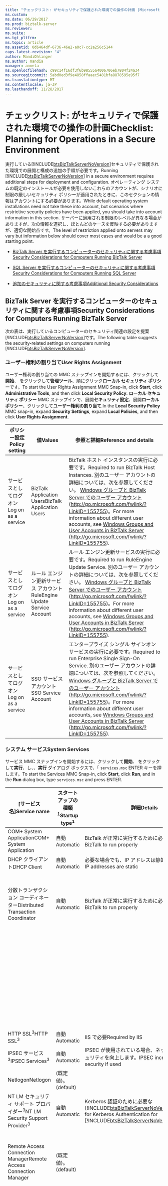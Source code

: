 ```yaml
---
title: "チェックリスト: がセキュリティで保護された環境での操作の計画 |Microsoft ドキュメント"
ms.custom: 
ms.date: 06/29/2017
ms.prod: biztalk-server
ms.reviewer: 
ms.suite: 
ms.tgt_pltfrm: 
ms.topic: article
ms.assetid: 0d6464df-6736-46e2-a0c7-cc2a256c5144
caps.latest.revision: "4"
author: MandiOhlinger
ms.author: mandia
manager: anneta
ms.openlocfilehash: c99c14f16df3f6b98555a4006706eb7804f24a34
ms.sourcegitcommit: 5abd0ed3f9e4858ffaaec5481bfa8878595e95f7
ms.translationtype: MT
ms.contentlocale: ja-JP
ms.lasthandoff: 11/28/2017
---
```

# <a name="checklist-planning-for-operations-in-a-secure-environment"></a><span data-ttu-id="a5b29-102">チェックリスト: がセキュリティで保護された環境での操作の計画</span><span class="sxs-lookup"><span data-stu-id="a5b29-102">Checklist: Planning for Operations in a Secure Environment</span></span>
<span data-ttu-id="a5b29-103">実行している[!INCLUDE[btsBizTalkServerNoVersion](../includes/btsbiztalkservernoversion-md.md)]セキュリティで保護された環境での展開と構成の追加の手順が必要です。</span><span class="sxs-lookup"><span data-stu-id="a5b29-103">Running [!INCLUDE[btsBizTalkServerNoVersion](../includes/btsbiztalkservernoversion-md.md)] in a secure environment requires additional steps for deployment and configuration.</span></span> <span data-ttu-id="a5b29-104">オペレーティング システムの既定のインストールが必要を使用しないこれらのアカウントが、シナリオに制限の厳しいセキュリティ ポリシーが適用されたときに、このセクションの情報はアカウントにする必要があります。</span><span class="sxs-lookup"><span data-stu-id="a5b29-104">While default operating system installations need not take these into account, but scenarios where restrictive security policies have been applied, you should take into account information in this section.</span></span> <span data-ttu-id="a5b29-105">サーバーに適用される制限のレベルが異なる場合がありますが、次の情報を選択し、ほとんどのケースを反映する必要がありますが、適切な開始点です。</span><span class="sxs-lookup"><span data-stu-id="a5b29-105">The level of restriction applied onto servers may vary but information below should cover most cases and would be a a good starting point.</span></span>  
  
-   [<span data-ttu-id="a5b29-106">BizTalk Server を実行するコンピューターのセキュリティに関する考慮事項</span><span class="sxs-lookup"><span data-stu-id="a5b29-106">Security Considerations for Computers Running BizTalk Server</span></span>](../technical-guides/checklist-planning-for-operations-in-a-secure-environment.md#BKMK_BTSSec)  
  
-   [<span data-ttu-id="a5b29-107">SQL Server を実行するコンピューターのセキュリティに関する考慮事項</span><span class="sxs-lookup"><span data-stu-id="a5b29-107">Security Considerations for Computers Running SQL Server</span></span>](../technical-guides/checklist-planning-for-operations-in-a-secure-environment.md#BKMK_SQLServSec)  
  
-   [<span data-ttu-id="a5b29-108">追加のセキュリティに関する考慮事項</span><span class="sxs-lookup"><span data-stu-id="a5b29-108">Additional Security Considerations</span></span>](../technical-guides/checklist-planning-for-operations-in-a-secure-environment.md#BKMK_AddSec)  
  
<a name="BKMK_BTSSec"></a>   
## <a name="security-considerations-for-computers-running-biztalk-server"></a><span data-ttu-id="a5b29-109">BizTalk Server を実行するコンピューターのセキュリティに関する考慮事項</span><span class="sxs-lookup"><span data-stu-id="a5b29-109">Security Considerations for Computers Running BizTalk Server</span></span>  
 <span data-ttu-id="a5b29-110">次の表は、実行しているコンピューターのセキュリティ関連の設定を提案[!INCLUDE[btsBizTalkServerNoVersion](../includes/btsbiztalkservernoversion-md.md)]です。</span><span class="sxs-lookup"><span data-stu-id="a5b29-110">The following table suggests the security-related settings on computers running [!INCLUDE[btsBizTalkServerNoVersion](../includes/btsbiztalkservernoversion-md.md)].</span></span>  
  
### <a name="user-rights-assignment"></a><span data-ttu-id="a5b29-111">ユーザー権利の割り当て</span><span class="sxs-lookup"><span data-stu-id="a5b29-111">User Rights Assignment</span></span>  
 <span data-ttu-id="a5b29-112">ユーザー権利の割り当ての MMC スナップインを開始するには、クリックして**開始**、 をクリックして**管理ツール**、順にクリック**ローカル セキュリティ ポリシー**です。</span><span class="sxs-lookup"><span data-stu-id="a5b29-112">To start the User Rights Assignment MMC Snap-in, click **Start**, click **Administrative Tools**, and then click **Local Security Policy**.</span></span> <span data-ttu-id="a5b29-113">**ローカル セキュリティ ポリシー** MMC スナップインで、展開**セキュリティ設定**、展開**ローカル ポリシー**、クリックして**ユーザー権利の割り当て**.</span><span class="sxs-lookup"><span data-stu-id="a5b29-113">In the **Local Security Policy** MMC snap-in, expand **Security Settings**, expand **Local Policies**, and then click **User Rights Assignment**.</span></span>  
  
|<span data-ttu-id="a5b29-114">ポリシー設定</span><span class="sxs-lookup"><span data-stu-id="a5b29-114">Policy setting</span></span>|<span data-ttu-id="a5b29-115">値</span><span class="sxs-lookup"><span data-stu-id="a5b29-115">Values</span></span>|<span data-ttu-id="a5b29-116">参照と詳細</span><span class="sxs-lookup"><span data-stu-id="a5b29-116">Reference and details</span></span>|  
|--------------------|------------|---------------------------|  
|<span data-ttu-id="a5b29-117">サービスとしてログオン</span><span class="sxs-lookup"><span data-stu-id="a5b29-117">Log on as a service</span></span>|<span data-ttu-id="a5b29-118">BizTalk Application Users</span><span class="sxs-lookup"><span data-stu-id="a5b29-118">BizTalk Application Users</span></span>|<span data-ttu-id="a5b29-119">BizTalk ホスト インスタンスの実行に必要です。</span><span class="sxs-lookup"><span data-stu-id="a5b29-119">Required to run BizTalk Host Instances.</span></span> <span data-ttu-id="a5b29-120">別のユーザー アカウントの詳細については、次を参照してください。 [Windows グループと BizTalk Server でのユーザー アカウント](http://go.microsoft.com/fwlink/?LinkID=155755)(http://go.microsoft.com/fwlink/?LinkID=155755)。</span><span class="sxs-lookup"><span data-stu-id="a5b29-120">For more information about different user accounts, see [Windows Groups and User Accounts in BizTalk Server](http://go.microsoft.com/fwlink/?LinkID=155755) (http://go.microsoft.com/fwlink/?LinkID=155755).</span></span>|  
|<span data-ttu-id="a5b29-121">サービスとしてログオン</span><span class="sxs-lookup"><span data-stu-id="a5b29-121">Log on as a service</span></span>|<span data-ttu-id="a5b29-122">ルール エンジン更新サービス アカウント</span><span class="sxs-lookup"><span data-stu-id="a5b29-122">RuleEngine Update Service Account</span></span>|<span data-ttu-id="a5b29-123">ルール エンジン更新サービスの実行に必要です。</span><span class="sxs-lookup"><span data-stu-id="a5b29-123">Required to run RuleEngine Update Service.</span></span> <span data-ttu-id="a5b29-124">別のユーザー アカウントの詳細については、次を参照してください。 [Windows グループと BizTalk Server でのユーザー アカウント](http://go.microsoft.com/fwlink/?LinkID=155755)(http://go.microsoft.com/fwlink/?LinkID=155755)。</span><span class="sxs-lookup"><span data-stu-id="a5b29-124">For more information about different user accounts, see [Windows Groups and User Accounts in BizTalk Server](http://go.microsoft.com/fwlink/?LinkID=155755) (http://go.microsoft.com/fwlink/?LinkID=155755).</span></span>|  
|<span data-ttu-id="a5b29-125">サービスとしてログオン</span><span class="sxs-lookup"><span data-stu-id="a5b29-125">Log on as a service</span></span>|<span data-ttu-id="a5b29-126">SSO サービス アカウント</span><span class="sxs-lookup"><span data-stu-id="a5b29-126">SSO Service Account</span></span>|<span data-ttu-id="a5b29-127">エンタープライズ シングル サインオン サービスの実行に必要です。</span><span class="sxs-lookup"><span data-stu-id="a5b29-127">Required to run Enterprise Single Sign-On Service.</span></span> <span data-ttu-id="a5b29-128">別のユーザー アカウントの詳細については、次を参照してください。 [Windows グループと BizTalk Server でのユーザー アカウント](http://go.microsoft.com/fwlink/?LinkID=155755)(http://go.microsoft.com/fwlink/?LinkID=155755)。</span><span class="sxs-lookup"><span data-stu-id="a5b29-128">For more information about different user accounts, see [Windows Groups and User Accounts in BizTalk Server](http://go.microsoft.com/fwlink/?LinkID=155755) (http://go.microsoft.com/fwlink/?LinkID=155755).</span></span>|  
  
### <a name="system-services"></a><span data-ttu-id="a5b29-129">システム サービス</span><span class="sxs-lookup"><span data-stu-id="a5b29-129">System Services</span></span>  
 <span data-ttu-id="a5b29-130">サービス MMC スナップインを開始するには、クリックして**開始**、 をクリックして**実行**、し、、**実行** ダイアログ ボックスで、「 `services.msc` ENTER キーを押します。</span><span class="sxs-lookup"><span data-stu-id="a5b29-130">To start the Services MMC Snap-in, click **Start**, click **Run**, and in the **Run** dialog box, type `services.msc` and press ENTER.</span></span>  
  
|<span data-ttu-id="a5b29-131">[サービス名]</span><span class="sxs-lookup"><span data-stu-id="a5b29-131">Service name</span></span>|<span data-ttu-id="a5b29-132">スタートアップの種類<sup>1</sup></span><span class="sxs-lookup"><span data-stu-id="a5b29-132">Startup type<sup>1</sup></span></span>|<span data-ttu-id="a5b29-133">詳細</span><span class="sxs-lookup"><span data-stu-id="a5b29-133">Details</span></span>|<span data-ttu-id="a5b29-134">ユーザー<sup>2</sup></span><span class="sxs-lookup"><span data-stu-id="a5b29-134">User<sup>2</sup></span></span>|<span data-ttu-id="a5b29-135">Permissions</span><span class="sxs-lookup"><span data-stu-id="a5b29-135">Permissions</span></span>|<span data-ttu-id="a5b29-136">詳細</span><span class="sxs-lookup"><span data-stu-id="a5b29-136">Details</span></span>|  
|------------------|------------------------------|-------------|----------------------|-----------------|-------------|  
|<span data-ttu-id="a5b29-137">COM+ System Application</span><span class="sxs-lookup"><span data-stu-id="a5b29-137">COM+ System Application</span></span>|<span data-ttu-id="a5b29-138">自動</span><span class="sxs-lookup"><span data-stu-id="a5b29-138">Automatic</span></span>|<span data-ttu-id="a5b29-139">BizTalk が正常に実行するために必要な</span><span class="sxs-lookup"><span data-stu-id="a5b29-139">Required by BizTalk to run properly</span></span>|<span data-ttu-id="a5b29-140">(既定値)。</span><span class="sxs-lookup"><span data-stu-id="a5b29-140">(default)</span></span>|||  
|<span data-ttu-id="a5b29-141">DHCP クライアント</span><span class="sxs-lookup"><span data-stu-id="a5b29-141">DHCP Client</span></span>|<span data-ttu-id="a5b29-142">自動</span><span class="sxs-lookup"><span data-stu-id="a5b29-142">Automatic</span></span>|<span data-ttu-id="a5b29-143">必要な場合でも、IP アドレスは静的</span><span class="sxs-lookup"><span data-stu-id="a5b29-143">Required even if IP addresses are static</span></span>|<span data-ttu-id="a5b29-144">(既定値)。</span><span class="sxs-lookup"><span data-stu-id="a5b29-144">(default)</span></span>|||  
|<span data-ttu-id="a5b29-145">分散トランザクション コーディネーター</span><span class="sxs-lookup"><span data-stu-id="a5b29-145">Distributed Transaction Coordinator</span></span>|<span data-ttu-id="a5b29-146">自動</span><span class="sxs-lookup"><span data-stu-id="a5b29-146">Automatic</span></span>|<span data-ttu-id="a5b29-147">BizTalk が正常に実行するために必要な</span><span class="sxs-lookup"><span data-stu-id="a5b29-147">Required by BizTalk to run properly</span></span>|<span data-ttu-id="a5b29-148">SSO サービス アカウント</span><span class="sxs-lookup"><span data-stu-id="a5b29-148">SSO Service Account</span></span>|<span data-ttu-id="a5b29-149">フル コントロール</span><span class="sxs-lookup"><span data-stu-id="a5b29-149">Full Control</span></span>|<span data-ttu-id="a5b29-150">SSO サービスを開始するために必要</span><span class="sxs-lookup"><span data-stu-id="a5b29-150">Required to start SSO service</span></span>|  
||||<span data-ttu-id="a5b29-151">BizTalk ホスト サービス アカウント</span><span class="sxs-lookup"><span data-stu-id="a5b29-151">BizTalk Hosts Service Account</span></span>|<span data-ttu-id="a5b29-152">フル コントロール</span><span class="sxs-lookup"><span data-stu-id="a5b29-152">Full Control</span></span>|<span data-ttu-id="a5b29-153">BizTalk ホストを開始するために必要</span><span class="sxs-lookup"><span data-stu-id="a5b29-153">Required to start BizTalk Hosts</span></span>|  
||||<span data-ttu-id="a5b29-154">Network Service</span><span class="sxs-lookup"><span data-stu-id="a5b29-154">Network Service</span></span>|<span data-ttu-id="a5b29-155">フル コントロール</span><span class="sxs-lookup"><span data-stu-id="a5b29-155">Full Control</span></span>|<span data-ttu-id="a5b29-156">IIS で必要</span><span class="sxs-lookup"><span data-stu-id="a5b29-156">Required by IIS</span></span>|  
|<span data-ttu-id="a5b29-157">HTTP SSL<sup>3</sup></span><span class="sxs-lookup"><span data-stu-id="a5b29-157">HTTP SSL<sup>3</sup></span></span>|<span data-ttu-id="a5b29-158">自動</span><span class="sxs-lookup"><span data-stu-id="a5b29-158">Automatic</span></span>|<span data-ttu-id="a5b29-159">IIS で必要</span><span class="sxs-lookup"><span data-stu-id="a5b29-159">Required by IIS</span></span>|<span data-ttu-id="a5b29-160">(既定値)。</span><span class="sxs-lookup"><span data-stu-id="a5b29-160">(default)</span></span>|||  
|<span data-ttu-id="a5b29-161">IPSEC サービス<sup>3</sup></span><span class="sxs-lookup"><span data-stu-id="a5b29-161">IPSEC Services<sup>3</sup></span></span>|<span data-ttu-id="a5b29-162">自動</span><span class="sxs-lookup"><span data-stu-id="a5b29-162">Automatic</span></span>|<span data-ttu-id="a5b29-163">IPSEC が使用されている場合、ネットワークのセキュリティを向上します。</span><span class="sxs-lookup"><span data-stu-id="a5b29-163">IPSEC increases network security if used</span></span>|<span data-ttu-id="a5b29-164">(既定値)。</span><span class="sxs-lookup"><span data-stu-id="a5b29-164">(default)</span></span>|||  
|<span data-ttu-id="a5b29-165">Netlogon</span><span class="sxs-lookup"><span data-stu-id="a5b29-165">Netlogon</span></span>|<span data-ttu-id="a5b29-166">(既定値)。</span><span class="sxs-lookup"><span data-stu-id="a5b29-166">(default)</span></span>||<span data-ttu-id="a5b29-167">Local Service</span><span class="sxs-lookup"><span data-stu-id="a5b29-167">Local Service</span></span>|<span data-ttu-id="a5b29-168">フル コントロール</span><span class="sxs-lookup"><span data-stu-id="a5b29-168">Full Control</span></span>||  
|<span data-ttu-id="a5b29-169">NT LM セキュリティ サポート プロバイダー<sup>3</sup></span><span class="sxs-lookup"><span data-stu-id="a5b29-169">NT LM Security Support Provider<sup>3</sup></span></span>|<span data-ttu-id="a5b29-170">自動</span><span class="sxs-lookup"><span data-stu-id="a5b29-170">Automatic</span></span>|<span data-ttu-id="a5b29-171">Kerberos 認証のために必要な[!INCLUDE[btsBizTalkServerNoVersion](../includes/btsbiztalkservernoversion-md.md)]sql</span><span class="sxs-lookup"><span data-stu-id="a5b29-171">Required for Kerberos Authentication for [!INCLUDE[btsBizTalkServerNoVersion](../includes/btsbiztalkservernoversion-md.md)] in SQL</span></span>|<span data-ttu-id="a5b29-172">(既定値)。</span><span class="sxs-lookup"><span data-stu-id="a5b29-172">(default)</span></span>|||  
|<span data-ttu-id="a5b29-173">Remote Access Connection Manager</span><span class="sxs-lookup"><span data-stu-id="a5b29-173">Remote Access Connection Manager</span></span>|<span data-ttu-id="a5b29-174">(既定値)。</span><span class="sxs-lookup"><span data-stu-id="a5b29-174">(default)</span></span>||<span data-ttu-id="a5b29-175">SSO サービス アカウント</span><span class="sxs-lookup"><span data-stu-id="a5b29-175">SSO Service Account</span></span>|<span data-ttu-id="a5b29-176">フル コントロール</span><span class="sxs-lookup"><span data-stu-id="a5b29-176">Full Control</span></span>|<span data-ttu-id="a5b29-177">SSO サービスを開始するために必要</span><span class="sxs-lookup"><span data-stu-id="a5b29-177">Required to start SSO service</span></span>|  
||||<span data-ttu-id="a5b29-178">BizTalk ホスト サービス アカウント</span><span class="sxs-lookup"><span data-stu-id="a5b29-178">BizTalk Hosts Service Account</span></span>|<span data-ttu-id="a5b29-179">フル コントロール</span><span class="sxs-lookup"><span data-stu-id="a5b29-179">Full Control</span></span>|<span data-ttu-id="a5b29-180">BizTalk ホストを開始するために必要</span><span class="sxs-lookup"><span data-stu-id="a5b29-180">Required to start BizTalk Hosts</span></span>|  
||||<span data-ttu-id="a5b29-181">Network Service</span><span class="sxs-lookup"><span data-stu-id="a5b29-181">Network Service</span></span>|<span data-ttu-id="a5b29-182">フル コントロール</span><span class="sxs-lookup"><span data-stu-id="a5b29-182">Full Control</span></span>|<span data-ttu-id="a5b29-183">IIS で必要</span><span class="sxs-lookup"><span data-stu-id="a5b29-183">Required by IIS</span></span>|  
|<span data-ttu-id="a5b29-184">リモート プロシージャ コール (RPC) ロケーター</span><span class="sxs-lookup"><span data-stu-id="a5b29-184">Remote Procedure Call (RPC) Locator</span></span>|<span data-ttu-id="a5b29-185">自動</span><span class="sxs-lookup"><span data-stu-id="a5b29-185">Automatic</span></span>|<span data-ttu-id="a5b29-186">BizTalk で必要</span><span class="sxs-lookup"><span data-stu-id="a5b29-186">Required by BizTalk</span></span>|<span data-ttu-id="a5b29-187">(既定値)。</span><span class="sxs-lookup"><span data-stu-id="a5b29-187">(default)</span></span>|||  
|<span data-ttu-id="a5b29-188">WinHTTP Web プロキシ自動検出サービス</span><span class="sxs-lookup"><span data-stu-id="a5b29-188">WinHTTP Web Proxy Auto-Discovery Service</span></span>|<span data-ttu-id="a5b29-189">(既定値)。</span><span class="sxs-lookup"><span data-stu-id="a5b29-189">(default)</span></span>||<span data-ttu-id="a5b29-190">SSO サービス アカウント</span><span class="sxs-lookup"><span data-stu-id="a5b29-190">SSO Service Account</span></span>|<span data-ttu-id="a5b29-191">フル コントロール</span><span class="sxs-lookup"><span data-stu-id="a5b29-191">Full Control</span></span>|<span data-ttu-id="a5b29-192">SSO サービスを開始するために必要</span><span class="sxs-lookup"><span data-stu-id="a5b29-192">Required to start SSO service</span></span>|  
||||<span data-ttu-id="a5b29-193">BizTalk ホスト サービス アカウント</span><span class="sxs-lookup"><span data-stu-id="a5b29-193">BizTalk Hosts Service Account</span></span>|<span data-ttu-id="a5b29-194">フル コントロール</span><span class="sxs-lookup"><span data-stu-id="a5b29-194">Full Control</span></span>|<span data-ttu-id="a5b29-195">BizTalk ホストを開始するために必要</span><span class="sxs-lookup"><span data-stu-id="a5b29-195">Required to start BizTalk Hosts</span></span>|  
  
 <span data-ttu-id="a5b29-196"><sup>1</sup> (既定値) の値は、セキュリティ ポリシーによって適用される既定の設定が変更されていないことを意味</span><span class="sxs-lookup"><span data-stu-id="a5b29-196"><sup>1</sup> A value of (default) means that the default settings applied by the security policy are not changed</span></span>  
  
 <span data-ttu-id="a5b29-197"><sup>2</sup> (既定値) の値は、サービスの既定のユーザー アクセス許可が変更されていないことを意味</span><span class="sxs-lookup"><span data-stu-id="a5b29-197"><sup>2</sup> A value of (default) means that the default user permissions for the service have not been changed</span></span>  
  
### <a name="registry-settings"></a><span data-ttu-id="a5b29-198">レジストリ設定</span><span class="sxs-lookup"><span data-stu-id="a5b29-198">Registry Settings</span></span>  
 <span data-ttu-id="a5b29-199">レジストリ エディターを起動する をクリックして**開始**、 をクリックして**実行**、し、、**実行** ダイアログ ボックスで、「 `regedit` ENTER キーを押します。</span><span class="sxs-lookup"><span data-stu-id="a5b29-199">To start the Registry Editor, click **Start**, click **Run**, and in the **Run** dialog box, type `regedit` and press ENTER.</span></span>  
  
|<span data-ttu-id="a5b29-200">Key</span><span class="sxs-lookup"><span data-stu-id="a5b29-200">Key</span></span>|<span data-ttu-id="a5b29-201">ユーザー</span><span class="sxs-lookup"><span data-stu-id="a5b29-201">User</span></span>|<span data-ttu-id="a5b29-202">Permissions</span><span class="sxs-lookup"><span data-stu-id="a5b29-202">Permissions</span></span>|<span data-ttu-id="a5b29-203">詳細</span><span class="sxs-lookup"><span data-stu-id="a5b29-203">Details</span></span>|  
|---------|----------|-----------------|-------------|  
|<span data-ttu-id="a5b29-204">Hklm \ SYSTEM\CurrentControlSet\Services\DHCP</span><span class="sxs-lookup"><span data-stu-id="a5b29-204">HKLM\ SYSTEM\CurrentControlSet\Services\DHCP</span></span>|<span data-ttu-id="a5b29-205">Network Service</span><span class="sxs-lookup"><span data-stu-id="a5b29-205">Network Service</span></span>|<span data-ttu-id="a5b29-206">フル コントロール</span><span class="sxs-lookup"><span data-stu-id="a5b29-206">Full Control</span></span>|<span data-ttu-id="a5b29-207">DHCP クライアント サービスで必要</span><span class="sxs-lookup"><span data-stu-id="a5b29-207">Required by DHCP Client Service</span></span>|  
|<span data-ttu-id="a5b29-208">Hklm \ SYSTEM\CurrentControlSet\Services\TCPIP</span><span class="sxs-lookup"><span data-stu-id="a5b29-208">HKLM\ SYSTEM\CurrentControlSet\Services\TCPIP</span></span>|<span data-ttu-id="a5b29-209">Network Service</span><span class="sxs-lookup"><span data-stu-id="a5b29-209">Network Service</span></span>|<span data-ttu-id="a5b29-210">フル コントロール</span><span class="sxs-lookup"><span data-stu-id="a5b29-210">Full Control</span></span>|<span data-ttu-id="a5b29-211">DHCP クライアント サービスで必要</span><span class="sxs-lookup"><span data-stu-id="a5b29-211">Required by DHCP Client Service</span></span>|  
  
<a name="BKMK_SQLServSec"></a>   
## <a name="security-considerations-for-computers-running-sql-server"></a><span data-ttu-id="a5b29-212">SQL Server を実行するコンピューターのセキュリティに関する考慮事項</span><span class="sxs-lookup"><span data-stu-id="a5b29-212">Security Considerations for Computers Running SQL Server</span></span>  
 <span data-ttu-id="a5b29-213">次の表は、実行しているコンピューターのセキュリティ関連の設定を提案[!INCLUDE[btsSQLServerNoVersion](../includes/btssqlservernoversion-md.md)]です。</span><span class="sxs-lookup"><span data-stu-id="a5b29-213">The following table suggests the security-related settings on computers running [!INCLUDE[btsSQLServerNoVersion](../includes/btssqlservernoversion-md.md)].</span></span>  
  
### <a name="user-rights-assignment"></a><span data-ttu-id="a5b29-214">ユーザー権利の割り当て</span><span class="sxs-lookup"><span data-stu-id="a5b29-214">User Rights Assignment</span></span>  
 <span data-ttu-id="a5b29-215">ユーザー権利の割り当ての MMC スナップインを開始するには、クリックして**開始**、 をクリックして**管理ツール**、順にクリック**ローカル セキュリティ ポリシー**です。</span><span class="sxs-lookup"><span data-stu-id="a5b29-215">To start the User Rights Assignment MMC Snap-in, click **Start**, click **Administrative Tools**, and then click **Local Security Policy**.</span></span> <span data-ttu-id="a5b29-216">**ローカル セキュリティ ポリシー** MMC スナップインで、展開**セキュリティ設定**、展開**ローカル ポリシー**、クリックして**ユーザー権利の割り当て**.</span><span class="sxs-lookup"><span data-stu-id="a5b29-216">In the **Local Security Policy** MMC snap-in, expand **Security Settings**, expand **Local Policies**, and then click **User Rights Assignment**.</span></span>  
  
|<span data-ttu-id="a5b29-217">ポリシー設定</span><span class="sxs-lookup"><span data-stu-id="a5b29-217">Policy setting</span></span>|<span data-ttu-id="a5b29-218">値</span><span class="sxs-lookup"><span data-stu-id="a5b29-218">Values</span></span>|<span data-ttu-id="a5b29-219">参照と詳細</span><span class="sxs-lookup"><span data-stu-id="a5b29-219">Reference and details</span></span>|  
|--------------------|------------|---------------------------|  
|<span data-ttu-id="a5b29-220">オペレーティング システムの一部として機能</span><span class="sxs-lookup"><span data-stu-id="a5b29-220">Act as part of the operating system</span></span>|<span data-ttu-id="a5b29-221">SQL Server エージェント サービス アカウント、SQL Server サービス アカウント</span><span class="sxs-lookup"><span data-stu-id="a5b29-221">SQL Server Agent Service Account, SQL Server Service Account</span></span>|<span data-ttu-id="a5b29-222">実行するために必要な[!INCLUDE[btsSQLServerNoVersion](../includes/btssqlservernoversion-md.md)]します。</span><span class="sxs-lookup"><span data-stu-id="a5b29-222">Required to run [!INCLUDE[btsSQLServerNoVersion](../includes/btssqlservernoversion-md.md)].</span></span> <span data-ttu-id="a5b29-223">詳細については、次を参照してください。 [Windows サービス アカウントの設定](http://go.microsoft.com/fwlink/?LinkId=157415)(http://go.microsoft.com/fwlink/?LinkId=157415)。</span><span class="sxs-lookup"><span data-stu-id="a5b29-223">For more information see [Setting Up Windows Service Accounts](http://go.microsoft.com/fwlink/?LinkId=157415) (http://go.microsoft.com/fwlink/?LinkId=157415).</span></span>|  
|<span data-ttu-id="a5b29-224">プロセスのメモリ クォータの調整</span><span class="sxs-lookup"><span data-stu-id="a5b29-224">Adjust memory quotas for a process</span></span>|<span data-ttu-id="a5b29-225">SQL Server エージェント サービス アカウント、SQL Server サービス アカウント</span><span class="sxs-lookup"><span data-stu-id="a5b29-225">SQL Server Agent Service Account,SQL Server Service Account</span></span>|<span data-ttu-id="a5b29-226">実行するために必要な[!INCLUDE[btsSQLServerNoVersion](../includes/btssqlservernoversion-md.md)]します。</span><span class="sxs-lookup"><span data-stu-id="a5b29-226">Required to run [!INCLUDE[btsSQLServerNoVersion](../includes/btssqlservernoversion-md.md)].</span></span> <span data-ttu-id="a5b29-227">詳細については、次を参照してください。 [Windows サービス アカウントの設定](http://go.microsoft.com/fwlink/?LinkId=157415)(http://go.microsoft.com/fwlink/?LinkId=157415)。</span><span class="sxs-lookup"><span data-stu-id="a5b29-227">For more information see [Setting Up Windows Service Accounts](http://go.microsoft.com/fwlink/?LinkId=157415) (http://go.microsoft.com/fwlink/?LinkId=157415).</span></span>|  
|<span data-ttu-id="a5b29-228">走査チェックのバイパス</span><span class="sxs-lookup"><span data-stu-id="a5b29-228">Bypass traverse checking</span></span>|<span data-ttu-id="a5b29-229">SQL Server エージェント サービス アカウント、SQL Server サービス アカウント</span><span class="sxs-lookup"><span data-stu-id="a5b29-229">SQL Server Agent Service Account,SQL Server Service Account</span></span>|<span data-ttu-id="a5b29-230">実行するために必要な[!INCLUDE[btsSQLServerNoVersion](../includes/btssqlservernoversion-md.md)]します。</span><span class="sxs-lookup"><span data-stu-id="a5b29-230">Required to run [!INCLUDE[btsSQLServerNoVersion](../includes/btssqlservernoversion-md.md)].</span></span> <span data-ttu-id="a5b29-231">詳細については、次を参照してください。 [Windows サービス アカウントの設定](http://go.microsoft.com/fwlink/?LinkId=157415)(http://go.microsoft.com/fwlink/?LinkId=157415)。</span><span class="sxs-lookup"><span data-stu-id="a5b29-231">For more information see [Setting Up Windows Service Accounts](http://go.microsoft.com/fwlink/?LinkId=157415) (http://go.microsoft.com/fwlink/?LinkId=157415).</span></span>|  
|<span data-ttu-id="a5b29-232">グローバル オブジェクトの作成</span><span class="sxs-lookup"><span data-stu-id="a5b29-232">Create global objects</span></span>|<span data-ttu-id="a5b29-233">[SQL Server サービス アカウント]</span><span class="sxs-lookup"><span data-stu-id="a5b29-233">SQL Server Service Account</span></span>|<span data-ttu-id="a5b29-234">SSIS サービスで必要です。</span><span class="sxs-lookup"><span data-stu-id="a5b29-234">Required by SSIS service.</span></span> <span data-ttu-id="a5b29-235">詳細については、次を参照してください。 [Windows サービス アカウントの設定](http://go.microsoft.com/fwlink/?LinkId=157415)(http://go.microsoft.com/fwlink/?LinkId=157415)。</span><span class="sxs-lookup"><span data-stu-id="a5b29-235">For more information see [Setting Up Windows Service Accounts](http://go.microsoft.com/fwlink/?LinkId=157415) (http://go.microsoft.com/fwlink/?LinkId=157415).</span></span>|  
|<span data-ttu-id="a5b29-236">委任に対して信頼されているコンピューターとユーザーのアカウントを有効にします。</span><span class="sxs-lookup"><span data-stu-id="a5b29-236">Enable computer and user accounts to be trusted for delegation</span></span>|<span data-ttu-id="a5b29-237">SQL Server サービス アカウント、SQL Server サーバーでは、BizTalk Server サーバー、SQL Server クラスター名</span><span class="sxs-lookup"><span data-stu-id="a5b29-237">SQL Server Service Account, SQL Server Servers, BizTalk Server Servers, SQL Server Cluster Name</span></span>|<span data-ttu-id="a5b29-238">BizTalk Server で必要です。</span><span class="sxs-lookup"><span data-stu-id="a5b29-238">Required by BizTalk Server.</span></span> <span data-ttu-id="a5b29-239">サーバー名は、フォーム\<servername\>$ です。</span><span class="sxs-lookup"><span data-stu-id="a5b29-239">Server name is in the form \<servername\>$.</span></span> <span data-ttu-id="a5b29-240">詳細については、次を参照してください。[する方法: SQL Server フェールオーバー クラスターで Kerberos 認証を有効にする](http://go.microsoft.com/fwlink/?LinkId=157417)(http://go.microsoft.com/fwlink/?LinkId=157417)。</span><span class="sxs-lookup"><span data-stu-id="a5b29-240">For more information, see [How to: Enable Kerberos Authentication on a SQL Server Failover Cluster](http://go.microsoft.com/fwlink/?LinkId=157417) (http://go.microsoft.com/fwlink/?LinkId=157417).</span></span>|  
|<span data-ttu-id="a5b29-241">サービスとしてログオン</span><span class="sxs-lookup"><span data-stu-id="a5b29-241">Log on as a service</span></span>|<span data-ttu-id="a5b29-242">SQL Server エージェント サービス アカウント、SQL Server サービス アカウント</span><span class="sxs-lookup"><span data-stu-id="a5b29-242">SQL Server Agent Service Account,SQL Server Service Account</span></span>|<span data-ttu-id="a5b29-243">実行するために必要な[!INCLUDE[btsSQLServerNoVersion](../includes/btssqlservernoversion-md.md)]します。</span><span class="sxs-lookup"><span data-stu-id="a5b29-243">Required to run [!INCLUDE[btsSQLServerNoVersion](../includes/btssqlservernoversion-md.md)].</span></span> <span data-ttu-id="a5b29-244">詳細については、次を参照してください。 [Windows サービス アカウントの設定](http://go.microsoft.com/fwlink/?LinkId=157415)(http://go.microsoft.com/fwlink/?LinkId=157415)。</span><span class="sxs-lookup"><span data-stu-id="a5b29-244">For more information see [Setting Up Windows Service Accounts](http://go.microsoft.com/fwlink/?LinkId=157415) (http://go.microsoft.com/fwlink/?LinkId=157415).</span></span>|  
|<span data-ttu-id="a5b29-245">サービスとしてログオン</span><span class="sxs-lookup"><span data-stu-id="a5b29-245">Log on as a service</span></span>|<span data-ttu-id="a5b29-246">SSO サービス アカウント</span><span class="sxs-lookup"><span data-stu-id="a5b29-246">SSO Service Account</span></span>|<span data-ttu-id="a5b29-247">エンタープライズ シングル サインオン サービスの実行に必要です。</span><span class="sxs-lookup"><span data-stu-id="a5b29-247">Required to run Enterprise Single Sign-On Service.</span></span> <span data-ttu-id="a5b29-248">別のユーザー アカウントの詳細については、次を参照してください。 [Windows グループと BizTalk Server でのユーザー アカウント](http://go.microsoft.com/fwlink/?LinkID=155755)(http://go.microsoft.com/fwlink/?LinkID=155755)。</span><span class="sxs-lookup"><span data-stu-id="a5b29-248">For more information about different user accounts, see [Windows Groups and User Accounts in BizTalk Server](http://go.microsoft.com/fwlink/?LinkID=155755) (http://go.microsoft.com/fwlink/?LinkID=155755).</span></span>|  
|<span data-ttu-id="a5b29-249">バッチ ジョブとしてログオンします。</span><span class="sxs-lookup"><span data-stu-id="a5b29-249">Log on as batch job</span></span>|<span data-ttu-id="a5b29-250">SQL Server エージェント サービス アカウント、SQL Server サービス アカウント</span><span class="sxs-lookup"><span data-stu-id="a5b29-250">SQL Server Agent Service Account,SQL Server Service Account</span></span>|<span data-ttu-id="a5b29-251">実行するために必要な[!INCLUDE[btsSQLServerNoVersion](../includes/btssqlservernoversion-md.md)]します。</span><span class="sxs-lookup"><span data-stu-id="a5b29-251">Required to run [!INCLUDE[btsSQLServerNoVersion](../includes/btssqlservernoversion-md.md)].</span></span> <span data-ttu-id="a5b29-252">詳細については、次を参照してください。 [Windows サービス アカウントの設定](http://go.microsoft.com/fwlink/?LinkId=157415)(http://go.microsoft.com/fwlink/?LinkId=157415)。</span><span class="sxs-lookup"><span data-stu-id="a5b29-252">For more information see [Setting Up Windows Service Accounts](http://go.microsoft.com/fwlink/?LinkId=157415) (http://go.microsoft.com/fwlink/?LinkId=157415).</span></span>|  
|<span data-ttu-id="a5b29-253">プロセス レベル トークンを置き換え</span><span class="sxs-lookup"><span data-stu-id="a5b29-253">Replace a process level token</span></span>|<span data-ttu-id="a5b29-254">SQL Server エージェント サービス アカウント、SQL Server サービス アカウント</span><span class="sxs-lookup"><span data-stu-id="a5b29-254">SQL Server Agent Service Account,SQL Server Service Account</span></span>|<span data-ttu-id="a5b29-255">実行するために必要な[!INCLUDE[btsSQLServerNoVersion](../includes/btssqlservernoversion-md.md)]します。</span><span class="sxs-lookup"><span data-stu-id="a5b29-255">Required to run [!INCLUDE[btsSQLServerNoVersion](../includes/btssqlservernoversion-md.md)].</span></span> <span data-ttu-id="a5b29-256">詳細については、次を参照してください。 [Windows サービス アカウントの設定](http://go.microsoft.com/fwlink/?LinkId=157415)(http://go.microsoft.com/fwlink/?LinkId=157415)。</span><span class="sxs-lookup"><span data-stu-id="a5b29-256">For more information see [Setting Up Windows Service Accounts](http://go.microsoft.com/fwlink/?LinkId=157415) (http://go.microsoft.com/fwlink/?LinkId=157415).</span></span>|  
  
### <a name="system-services"></a><span data-ttu-id="a5b29-257">システム サービス</span><span class="sxs-lookup"><span data-stu-id="a5b29-257">System Services</span></span>  
 <span data-ttu-id="a5b29-258">サービス MMC スナップインを開始するには、クリックして**開始**、 をクリックして**実行**、し、、**実行** ダイアログ ボックスで、「 `services.msc` ENTER キーを押します。</span><span class="sxs-lookup"><span data-stu-id="a5b29-258">To start the Services MMC Snap-in, click **Start**, click **Run**, and in the **Run** dialog box, type `services.msc` and press ENTER.</span></span>  
  
|<span data-ttu-id="a5b29-259">[サービス名]</span><span class="sxs-lookup"><span data-stu-id="a5b29-259">Service name</span></span>|<span data-ttu-id="a5b29-260">スタートアップの種類<sup>1</sup></span><span class="sxs-lookup"><span data-stu-id="a5b29-260">Startup type<sup>1</sup></span></span>|<span data-ttu-id="a5b29-261">詳細</span><span class="sxs-lookup"><span data-stu-id="a5b29-261">Details</span></span>|<span data-ttu-id="a5b29-262">ユーザー<sup>2</sup></span><span class="sxs-lookup"><span data-stu-id="a5b29-262">User<sup>2</sup></span></span>|<span data-ttu-id="a5b29-263">Permissions</span><span class="sxs-lookup"><span data-stu-id="a5b29-263">Permissions</span></span>|<span data-ttu-id="a5b29-264">詳細</span><span class="sxs-lookup"><span data-stu-id="a5b29-264">Details</span></span>|  
|------------------|------------------------------|-------------|----------------------|-----------------|-------------|  
|<span data-ttu-id="a5b29-265">DHCP クライアント</span><span class="sxs-lookup"><span data-stu-id="a5b29-265">DHCP Client</span></span>|<span data-ttu-id="a5b29-266">自動</span><span class="sxs-lookup"><span data-stu-id="a5b29-266">Automatic</span></span>|<span data-ttu-id="a5b29-267">必要な場合でも、IP アドレスは静的</span><span class="sxs-lookup"><span data-stu-id="a5b29-267">Required even if IP addresses are static</span></span>|<span data-ttu-id="a5b29-268">(既定値)。</span><span class="sxs-lookup"><span data-stu-id="a5b29-268">(default)</span></span>|||  
|<span data-ttu-id="a5b29-269">分散トランザクション コーディネーター</span><span class="sxs-lookup"><span data-stu-id="a5b29-269">Distributed Transaction Coordinator</span></span>|<span data-ttu-id="a5b29-270">手動</span><span class="sxs-lookup"><span data-stu-id="a5b29-270">Manual</span></span>|<span data-ttu-id="a5b29-271">クラスター サービスによって管理されるサービスの開始</span><span class="sxs-lookup"><span data-stu-id="a5b29-271">Service startup managed by Cluster Service</span></span>|<span data-ttu-id="a5b29-272">SSO サービス アカウント</span><span class="sxs-lookup"><span data-stu-id="a5b29-272">SSO Service Account</span></span>|<span data-ttu-id="a5b29-273">フル コントロール</span><span class="sxs-lookup"><span data-stu-id="a5b29-273">Full Control</span></span>|<span data-ttu-id="a5b29-274">SSO サービスを開始するために必要</span><span class="sxs-lookup"><span data-stu-id="a5b29-274">Required to start SSO service</span></span>|  
||||<span data-ttu-id="a5b29-275">Network Service</span><span class="sxs-lookup"><span data-stu-id="a5b29-275">Network Service</span></span>|<span data-ttu-id="a5b29-276">フル コントロール</span><span class="sxs-lookup"><span data-stu-id="a5b29-276">Full Control</span></span>|<span data-ttu-id="a5b29-277">IIS で必要</span><span class="sxs-lookup"><span data-stu-id="a5b29-277">Required by IIS</span></span>|  
|<span data-ttu-id="a5b29-278">HTTP SSL<sup>3</sup></span><span class="sxs-lookup"><span data-stu-id="a5b29-278">HTTP SSL<sup>3</sup></span></span>|<span data-ttu-id="a5b29-279">自動</span><span class="sxs-lookup"><span data-stu-id="a5b29-279">Automatic</span></span>|<span data-ttu-id="a5b29-280">IIS で必要</span><span class="sxs-lookup"><span data-stu-id="a5b29-280">Required by IIS</span></span>|<span data-ttu-id="a5b29-281">(既定値)。</span><span class="sxs-lookup"><span data-stu-id="a5b29-281">(default)</span></span>|||  
|<span data-ttu-id="a5b29-282">IPSEC サービス<sup>3</sup></span><span class="sxs-lookup"><span data-stu-id="a5b29-282">IPSEC Services<sup>3</sup></span></span>|<span data-ttu-id="a5b29-283">自動</span><span class="sxs-lookup"><span data-stu-id="a5b29-283">Automatic</span></span>|<span data-ttu-id="a5b29-284">IPSEC が使用されている場合、ネットワークのセキュリティを向上します。</span><span class="sxs-lookup"><span data-stu-id="a5b29-284">IPSEC increases network security if used</span></span>|<span data-ttu-id="a5b29-285">(既定値)。</span><span class="sxs-lookup"><span data-stu-id="a5b29-285">(default)</span></span>|||  
|<span data-ttu-id="a5b29-286">Netlogon</span><span class="sxs-lookup"><span data-stu-id="a5b29-286">Netlogon</span></span>|<span data-ttu-id="a5b29-287">(既定値)。</span><span class="sxs-lookup"><span data-stu-id="a5b29-287">(default)</span></span>||<span data-ttu-id="a5b29-288">Local Service</span><span class="sxs-lookup"><span data-stu-id="a5b29-288">Local Service</span></span>|<span data-ttu-id="a5b29-289">フル コントロール</span><span class="sxs-lookup"><span data-stu-id="a5b29-289">Full Control</span></span>||  
|<span data-ttu-id="a5b29-290">NT LM セキュリティ サポート プロバイダー<sup>3</sup></span><span class="sxs-lookup"><span data-stu-id="a5b29-290">NT LM Security Support Provider<sup>3</sup></span></span>|<span data-ttu-id="a5b29-291">自動</span><span class="sxs-lookup"><span data-stu-id="a5b29-291">Automatic</span></span>|<span data-ttu-id="a5b29-292">Kerberos 認証のために必要な[!INCLUDE[btsBizTalkServerNoVersion](../includes/btsbiztalkservernoversion-md.md)]sql</span><span class="sxs-lookup"><span data-stu-id="a5b29-292">Required for Kerberos Authentication for [!INCLUDE[btsBizTalkServerNoVersion](../includes/btsbiztalkservernoversion-md.md)] in SQL</span></span>|<span data-ttu-id="a5b29-293">(既定値)。</span><span class="sxs-lookup"><span data-stu-id="a5b29-293">(default)</span></span>|||  
|<span data-ttu-id="a5b29-294">Remote Access Connection Manager</span><span class="sxs-lookup"><span data-stu-id="a5b29-294">Remote Access Connection Manager</span></span>|<span data-ttu-id="a5b29-295">(既定値)。</span><span class="sxs-lookup"><span data-stu-id="a5b29-295">(default)</span></span>||<span data-ttu-id="a5b29-296">SSO サービス アカウント</span><span class="sxs-lookup"><span data-stu-id="a5b29-296">SSO Service Account</span></span>|<span data-ttu-id="a5b29-297">フル コントロール</span><span class="sxs-lookup"><span data-stu-id="a5b29-297">Full Control</span></span>|<span data-ttu-id="a5b29-298">SSO サービスを開始するために必要</span><span class="sxs-lookup"><span data-stu-id="a5b29-298">Required to start SSO service</span></span>|  
||||<span data-ttu-id="a5b29-299">Network Service</span><span class="sxs-lookup"><span data-stu-id="a5b29-299">Network Service</span></span>|<span data-ttu-id="a5b29-300">フル コントロール</span><span class="sxs-lookup"><span data-stu-id="a5b29-300">Full Control</span></span>|<span data-ttu-id="a5b29-301">IIS で必要</span><span class="sxs-lookup"><span data-stu-id="a5b29-301">Required by IIS</span></span>|  
|<span data-ttu-id="a5b29-302">[サーバー]</span><span class="sxs-lookup"><span data-stu-id="a5b29-302">Server</span></span>|<span data-ttu-id="a5b29-303">自動</span><span class="sxs-lookup"><span data-stu-id="a5b29-303">Automatic</span></span>|<span data-ttu-id="a5b29-304">ファイル共有のクラスター化されたリソースの使用</span><span class="sxs-lookup"><span data-stu-id="a5b29-304">Used for Clustered File Share resources</span></span>|<span data-ttu-id="a5b29-305">Network Service</span><span class="sxs-lookup"><span data-stu-id="a5b29-305">Network Service</span></span>|<span data-ttu-id="a5b29-306">フル コントロール</span><span class="sxs-lookup"><span data-stu-id="a5b29-306">Full Control</span></span>||  
|<span data-ttu-id="a5b29-307">WinHTTP Web プロキシ自動検出サービス</span><span class="sxs-lookup"><span data-stu-id="a5b29-307">WinHTTP Web Proxy Auto-Discovery Service</span></span>|<span data-ttu-id="a5b29-308">(既定値)。</span><span class="sxs-lookup"><span data-stu-id="a5b29-308">(default)</span></span>||<span data-ttu-id="a5b29-309">SSO サービス アカウント</span><span class="sxs-lookup"><span data-stu-id="a5b29-309">SSO Service Account</span></span>|<span data-ttu-id="a5b29-310">フル コントロール</span><span class="sxs-lookup"><span data-stu-id="a5b29-310">Full Control</span></span>|<span data-ttu-id="a5b29-311">SSO サービスを開始するために必要</span><span class="sxs-lookup"><span data-stu-id="a5b29-311">Required to start SSO service</span></span>|  
||<span data-ttu-id="a5b29-312">World Wide Web Publishing サービス</span><span class="sxs-lookup"><span data-stu-id="a5b29-312">World Wide Web Publishing Service</span></span>|<span data-ttu-id="a5b29-313">自動</span><span class="sxs-lookup"><span data-stu-id="a5b29-313">Automatic</span></span>|<span data-ttu-id="a5b29-314">SQL Server Reporting Services が必要</span><span class="sxs-lookup"><span data-stu-id="a5b29-314">Required by SQL Server Reporting Services</span></span>|<span data-ttu-id="a5b29-315">(既定値)。</span><span class="sxs-lookup"><span data-stu-id="a5b29-315">(default)</span></span>||  
  
 <span data-ttu-id="a5b29-316"><sup>1</sup> (既定値) の値は、セキュリティ ポリシーによって適用される既定の設定が変更されていないことを意味</span><span class="sxs-lookup"><span data-stu-id="a5b29-316"><sup>1</sup> A value of (default) means that the default settings applied by the security policy are not changed</span></span>  
  
 <span data-ttu-id="a5b29-317"><sup>2</sup> (既定値) の値は、サービスの既定のユーザー アクセス許可が変更されていないことを意味</span><span class="sxs-lookup"><span data-stu-id="a5b29-317"><sup>2</sup> A value of (default) means that the default user permissions for the service have not been changed</span></span>  
  
### <a name="registry-settings"></a><span data-ttu-id="a5b29-318">レジストリ設定</span><span class="sxs-lookup"><span data-stu-id="a5b29-318">Registry Settings</span></span>  
 <span data-ttu-id="a5b29-319">レジストリ エディターを起動する をクリックして**開始**、 をクリックして**実行**、し、、**実行** ダイアログ ボックスで、「 `regedit` ENTER キーを押します。</span><span class="sxs-lookup"><span data-stu-id="a5b29-319">To start the Registry Editor, click **Start**, click **Run**, and in the **Run** dialog box, type `regedit` and press ENTER.</span></span>  
  
|<span data-ttu-id="a5b29-320">Key</span><span class="sxs-lookup"><span data-stu-id="a5b29-320">Key</span></span>|<span data-ttu-id="a5b29-321">ユーザー</span><span class="sxs-lookup"><span data-stu-id="a5b29-321">User</span></span>|<span data-ttu-id="a5b29-322">Permissions</span><span class="sxs-lookup"><span data-stu-id="a5b29-322">Permissions</span></span>|<span data-ttu-id="a5b29-323">詳細</span><span class="sxs-lookup"><span data-stu-id="a5b29-323">Details</span></span>|  
|---------|----------|-----------------|-------------|  
|<span data-ttu-id="a5b29-324">Hklm \ SYSTEM\CurrentControlSet\Services\DHCP</span><span class="sxs-lookup"><span data-stu-id="a5b29-324">HKLM\ SYSTEM\CurrentControlSet\Services\DHCP</span></span>|<span data-ttu-id="a5b29-325">Network Service</span><span class="sxs-lookup"><span data-stu-id="a5b29-325">Network Service</span></span>|<span data-ttu-id="a5b29-326">フル コントロール</span><span class="sxs-lookup"><span data-stu-id="a5b29-326">Full Control</span></span>|<span data-ttu-id="a5b29-327">DHCP クライアント サービスで必要</span><span class="sxs-lookup"><span data-stu-id="a5b29-327">Required by DHCP Client Service</span></span>|  
|<span data-ttu-id="a5b29-328">Hklm \ SYSTEM\CurrentControlSet\Services\TCPIP</span><span class="sxs-lookup"><span data-stu-id="a5b29-328">HKLM\ SYSTEM\CurrentControlSet\Services\TCPIP</span></span>|<span data-ttu-id="a5b29-329">Network Service</span><span class="sxs-lookup"><span data-stu-id="a5b29-329">Network Service</span></span>|<span data-ttu-id="a5b29-330">フル コントロール</span><span class="sxs-lookup"><span data-stu-id="a5b29-330">Full Control</span></span>|<span data-ttu-id="a5b29-331">DHCP クライアント サービスで必要</span><span class="sxs-lookup"><span data-stu-id="a5b29-331">Required by DHCP Client Service</span></span>|  
  
<a name="BKMK_AddSec"></a>   
## <a name="additional-security-considerations"></a><span data-ttu-id="a5b29-332">追加のセキュリティに関する考慮事項</span><span class="sxs-lookup"><span data-stu-id="a5b29-332">Additional Security Considerations</span></span>  
 <span data-ttu-id="a5b29-333">次の表は、その他の重要なセキュリティ関連の設定を示して、[!INCLUDE[btsBizTalkServerNoVersion](../includes/btsbiztalkservernoversion-md.md)]環境。</span><span class="sxs-lookup"><span data-stu-id="a5b29-333">The following table suggests the other important security-related settings for your [!INCLUDE[btsBizTalkServerNoVersion](../includes/btsbiztalkservernoversion-md.md)] environment.</span></span>  
  
|<span data-ttu-id="a5b29-334">影響を受けたアイテム</span><span class="sxs-lookup"><span data-stu-id="a5b29-334">Affected artifact</span></span>|<span data-ttu-id="a5b29-335">変更</span><span class="sxs-lookup"><span data-stu-id="a5b29-335">Change</span></span>|<span data-ttu-id="a5b29-336">参照と詳細</span><span class="sxs-lookup"><span data-stu-id="a5b29-336">Reference and details</span></span>|  
|-----------------------|------------|---------------------------|  
|<span data-ttu-id="a5b29-337">SSO サービス アカウント</span><span class="sxs-lookup"><span data-stu-id="a5b29-337">SSO Service Account</span></span>|<span data-ttu-id="a5b29-338">クラスター マネージャーでクラスターに対するフル コントロール権限を許可します。</span><span class="sxs-lookup"><span data-stu-id="a5b29-338">Grant Full Control Permission on Cluster in Cluster Manager</span></span>|<span data-ttu-id="a5b29-339">この変更が正常に動作するために SSO 必要</span><span class="sxs-lookup"><span data-stu-id="a5b29-339">This change is required for SSO in order to work properly</span></span>|  
|<span data-ttu-id="a5b29-340">SQL Server サービス アカウント、SQL Server サーバーでは、BizTalk Server サーバー、SQL Server クラスター名</span><span class="sxs-lookup"><span data-stu-id="a5b29-340">SQL Server Service Account, SQL Server Servers, BizTalk Server Servers, SQL Server Cluster Name</span></span>|<span data-ttu-id="a5b29-341">Active Directory による委任に対して信頼</span><span class="sxs-lookup"><span data-stu-id="a5b29-341">Trust for Delegation in Active Directory</span></span>|<span data-ttu-id="a5b29-342">適切な Kerberos 認証が必要です。</span><span class="sxs-lookup"><span data-stu-id="a5b29-342">Required for proper Kerberos authentication.</span></span> <span data-ttu-id="a5b29-343">詳細については、次を参照してください。[する方法: SQL Server フェールオーバー クラスターで Kerberos 認証を有効にする](http://go.microsoft.com/fwlink/?LinkId=157417)(http://go.microsoft.com/fwlink/?LinkId=157417)。</span><span class="sxs-lookup"><span data-stu-id="a5b29-343">For more information, see [How to: Enable Kerberos Authentication on a SQL Server Failover Cluster](http://go.microsoft.com/fwlink/?LinkId=157417) (http://go.microsoft.com/fwlink/?LinkId=157417).</span></span>|  
|<span data-ttu-id="a5b29-344">[SQL Server サービス アカウント]</span><span class="sxs-lookup"><span data-stu-id="a5b29-344">SQL Server Service Account</span></span>|<span data-ttu-id="a5b29-345">SPN のエントリを作成するアクセス許可を付与します。</span><span class="sxs-lookup"><span data-stu-id="a5b29-345">Grant permission to create SPN Entries</span></span>|<span data-ttu-id="a5b29-346">適切な Kerberos 認証が必要です。</span><span class="sxs-lookup"><span data-stu-id="a5b29-346">Required for proper Kerberos authentication.</span></span> <span data-ttu-id="a5b29-347">詳細については、次を参照してください。 [SQL Server で Kerberos 認証を使用する方法](http://go.microsoft.com/fwlink/?LinkId=157420)(http://go.microsoft.com/fwlink/?LinkId=157420)。</span><span class="sxs-lookup"><span data-stu-id="a5b29-347">For more information, see [How to use Kerberos authentication in SQL Server](http://go.microsoft.com/fwlink/?LinkId=157420) (http://go.microsoft.com/fwlink/?LinkId=157420).</span></span>|  
|<span data-ttu-id="a5b29-348">ノードの SQL Server、SQL クラスターの名前</span><span class="sxs-lookup"><span data-stu-id="a5b29-348">SQL Server nodes, SQL cluster name</span></span>|<span data-ttu-id="a5b29-349">SQL Server サービス アカウントのユーザーの SPN のエントリを作成します。</span><span class="sxs-lookup"><span data-stu-id="a5b29-349">Create SPN entries for user SQL Server Service Account</span></span>|<span data-ttu-id="a5b29-350">適切な Kerberos 認証が必要です。</span><span class="sxs-lookup"><span data-stu-id="a5b29-350">Required for proper Kerberos authentication.</span></span> <span data-ttu-id="a5b29-351">詳細については、次を参照してください。 [SQL Server で Kerberos 認証を使用する方法](http://go.microsoft.com/fwlink/?LinkId=157420)(http://go.microsoft.com/fwlink/?LinkId=157420)。</span><span class="sxs-lookup"><span data-stu-id="a5b29-351">For more information, see [How to use Kerberos authentication in SQL Server](http://go.microsoft.com/fwlink/?LinkId=157420) (http://go.microsoft.com/fwlink/?LinkId=157420).</span></span>|  
|<span data-ttu-id="a5b29-352">SQL ネットワーク名クラスター リソース</span><span class="sxs-lookup"><span data-stu-id="a5b29-352">SQL Network Name  cluster resource</span></span>|<span data-ttu-id="a5b29-353">DNS 登録する必要がありますの成功、Kerberos 認証の有効化</span><span class="sxs-lookup"><span data-stu-id="a5b29-353">DNS Registration must succeed, Enable  Kerberos Authentication</span></span>|<span data-ttu-id="a5b29-354">適切な Kerberos 認証に必要な</span><span class="sxs-lookup"><span data-stu-id="a5b29-354">Required for proper Kerberos authentication</span></span>|  
|<span data-ttu-id="a5b29-355">SQL Server セキュリティ構成</span><span class="sxs-lookup"><span data-stu-id="a5b29-355">SQL Server Surface configuration</span></span>|<span data-ttu-id="a5b29-356">リモート管理者が直接接続を有効にします。</span><span class="sxs-lookup"><span data-stu-id="a5b29-356">Enable Remote Direct Administrator Connection</span></span>|<span data-ttu-id="a5b29-357">SQL クライアント (BizTalk/ASP.NET) に SQL Server のインスタンスの名前を正しく特定するために必要な適切に機能する SQL の Browser サービスが必要</span><span class="sxs-lookup"><span data-stu-id="a5b29-357">Required by SQL Browser Service to function properly which is required by SQL Clients (BizTalk/ASP.NET) in order to correctly locate SQL Server named instance</span></span>|  
|<span data-ttu-id="a5b29-358">BizTalk アプリケーション ユーザー グループ</span><span class="sxs-lookup"><span data-stu-id="a5b29-358">BizTalk Application Users Group</span></span>|<span data-ttu-id="a5b29-359">に対する Execute 権限を付与権限**sp_help_jobhistory**で**msdb**データベース</span><span class="sxs-lookup"><span data-stu-id="a5b29-359">Grant Execute permission on **sp_help_jobhistory** in **msdb** database</span></span>|<span data-ttu-id="a5b29-360">必要[!INCLUDE[btsBizTalkServerNoVersion](../includes/btsbiztalkservernoversion-md.md)]</span><span class="sxs-lookup"><span data-stu-id="a5b29-360">Required by [!INCLUDE[btsBizTalkServerNoVersion](../includes/btsbiztalkservernoversion-md.md)]</span></span>|  
  
## <a name="see-also"></a><span data-ttu-id="a5b29-361">参照</span><span class="sxs-lookup"><span data-stu-id="a5b29-361">See Also</span></span>  
 [<span data-ttu-id="a5b29-362">その他の重要なタスクのチェックリスト</span><span class="sxs-lookup"><span data-stu-id="a5b29-362">Checklists for Other Important Tasks</span></span>](~/technical-guides/checklists-for-other-important-tasks.md)